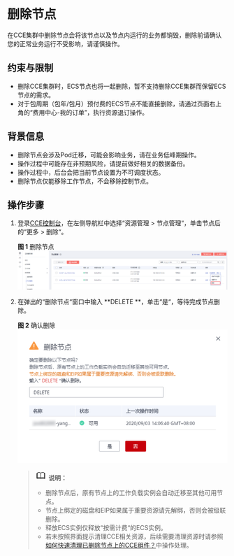 # 删除节点<a name="cce_01_0186"></a>

在CCE集群中删除节点会将该节点以及节点内运行的业务都销毁，删除前请确认您的正常业务运行不受影响，请谨慎操作。

## 约束与限制<a name="section1999130951"></a>

-   删除CCE集群时，ECS节点也将一起删除，暂不支持删除CCE集群而保留ECS节点的需求。
-   对于包周期（包年/包月）预付费的ECS节点不能直接删除，请通过页面右上角的“费用中心-我的订单”，执行资源退订操作。

## 背景信息<a name="section83421713122615"></a>

-   删除节点会涉及Pod迁移，可能会影响业务，请在业务低峰期操作。
-   操作过程中可能存在非预期风险，请提前做好相关的数据备份。
-   操作过程中，后台会把当前节点设置为不可调度状态。
-   删除节点仅能移除工作节点，不会移除控制节点。

## 操作步骤<a name="section727210277269"></a>

1.  登录[CCE控制台](https://console.huaweicloud.com/cce2.0/?utm_source=helpcenter)，在左侧导航栏中选择“资源管理 \> 节点管理“，单击节点后的“更多 \> 删除“。

    **图 1**  删除节点<a name="fig11430133319362"></a>  
    ![](figures/删除节点.png "删除节点")

2.  在弹出的“删除节点“窗口中输入  **DELETE **，单击“是“，等待完成节点删除。

    **图 2**  确认删除<a name="fig15863174982118"></a>  
    ![](figures/确认删除.png "确认删除")

    >![](public_sys-resources/icon-note.gif) **说明：** 
    >-   删除节点后，原有节点上的工作负载实例会自动迁移至其他可用节点。
    >-   节点上绑定的磁盘和EIP如果属于重要资源请先解绑，否则会被级联删除。
    >-   释放ECS实例仅释放“按需计费“的ECS实例。
    >-   若未按照界面提示清理CCE相关资源，后续需要清理资源时请参照[如何快速清理已删除节点上的CCE组件？](https://support.huaweicloud.com/bestpractice-cce/cce_bestpractice_00008.html)中操作处理。


